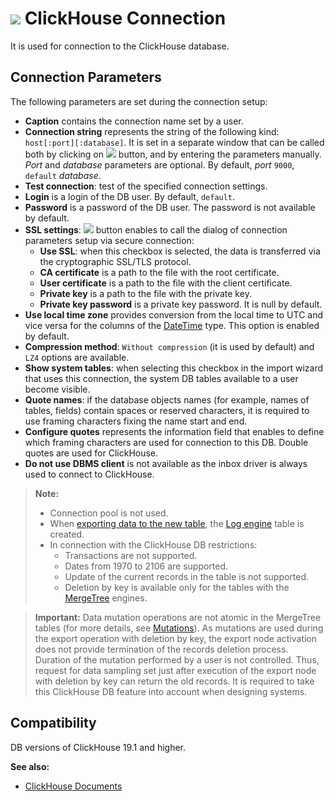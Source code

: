 # ![ ](../../../images/icons/data-sources/db-clickhouse_default.svg) ClickHouse Connection

It is used for connection to the ClickHouse database.

## Connection Parameters

The following parameters are set during the connection setup:

* **Caption** contains the connection name set by a user.
* **Connection string** represents the string of the following kind: `host[:port][:database]`. It is set in a separate window that can be called both by clicking on ![ ](../../../images/extjs-theme/form/open-trigger/open-trigger_default.svg) button, and by entering the parameters manually. *Port* and *database* parameters are optional. By default, *port* `9000`, `default` *database*.
* **Test connection**: test of the specified connection settings.
* **Login** is a login of the DB user. By default, `default`.
* **Password** is a password of the DB user. The password is not available by default.
* **SSL settings**: ![ ](../../../images/extjs-theme/form/open-trigger/open-trigger_default.svg) button enables to call the dialog of connection parameters setup via secure connection:
   * **Use SSL**: when this checkbox is selected, the data is transferred via the cryptographic SSL/TLS protocol.
   * **CA certificate** is a path to the file with the root certificate.
   * **User certificate** is a path to the file with the client certificate.
   * **Private key** is a path to the file with the private key.
   * **Private key password** is a private key password. It is null by default.
* **Use local time zone** provides conversion from the local time to UTC and vice versa for the columns of the [DateTime](https://clickhouse.tech/docs/ru/sql_reference/data_types/datetime/) type. This option is enabled by default.
* **Compression method**: `Without compression` (it is used by default) and `LZ4` options are available.
* **Show system tables**: when selecting this checkbox in the import wizard that uses this connection, the system DB tables available to a user become visible.
* **Quote names**: if the database objects names (for example, names of tables, fields) contain spaces or reserved characters, it is required to use framing characters fixing the name start and end.
* **Configure quotes** represents the information field that enables to define which framing characters are used for connection to this DB. Double quotes are used for ClickHouse.
* **Do not use DBMS client** is not available as the inbox driver is always used to connect to ClickHouse.

> **Note:**
> * Connection pool is not used.
> * When [exporting data to the new table](../../export/database/new-table-design.md), the [Log engine](https://clickhouse.tech/docs/ru/engines/table_engines/log_family/log/) table is created.
> * In connection with the ClickHouse DB restrictions:
>    * Transactions are not supported.
>    * Dates from 1970 to 2106 are supported.
>    * Update of the current records in the table is not supported.
>    * Deletion by key is available only for the tables with the [MergeTree](https://clickhouse.tech/docs/ru/engines/table_engines/#mergetree) engines.

> **Important:** Data mutation operations are not atomic in the MergeTree tables (for more details, see [Mutations](https://clickhouse.tech/docs/ru/sql_reference/statements/alter/#alter-mutations)). As mutations are used during the export operation with deletion by key, the export node activation does not provide termination of the records deletion process. Duration of the mutation performed by a user is not controlled. Thus, request for data sampling set just after execution of the export node with deletion by key can return the old records.
> It is required to take this ClickHouse DB feature into account when designing systems.

## Compatibility

DB versions of ClickHouse 19.1 and higher.

**See also:**
* [ClickHouse Documents](https://clickhouse.tech/docs/ru/)